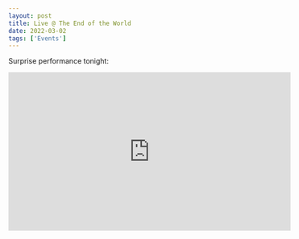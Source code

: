 ```yaml
---
layout: post
title: Live @ The End of the World
date: 2022-03-02
tags: ['Events']
---
```

Surprise performance tonight:<!--x-->

<iframe width="560" height="315" src="https://www.youtube.com/embed/pN-PgfJKYy4" title="YouTube video player" frameborder="0" allow="accelerometer; autoplay; clipboard-write; encrypted-media; gyroscope; picture-in-picture" allowfullscreen></iframe>